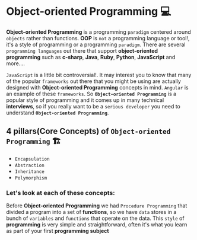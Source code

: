 # Object-oriented Programming 💻
**Object-oriented Programming** is a programming `paradigm` centered around `objects` rather than functions. **OOP** is `not` a programming language or tool!, it's a style of programming or a programming `paradigm`. There are several `programming languages` out there that support **object-oriented programming** such as **c-sharp**, **Java**, **Ruby**, **Python**, **JavaScript** and more....

`JavaScript` is a little bit controversial!. It may interest you to know that many of the popular `frameworks` out there that you might be using are actually designed with **Object-oriented Programming** concepts in mind. `Angular` is an example of these `frameworks`. So **`Object-oriented Programming`** is a popular style of programming and it comes up in many technical **interviews**, so if you really want to be a `serious developer` you need to understand **`Object-oriented Programming`**. 

## 4 pillars(Core Concepts) of `Object-oriented Programming` 🏗️
* `Encapsulation`
* `Abstraction`
* `Inheritance`
* `Polymorphism`

### Let's look at each of these concepts:
Before **Object-oriented Programming** we had `Procedure Programming` that divided a program into a set of **functions**, so we have `data` stores in a bunch of `variables` and `functions` that operate on the data. This `style` of **programming** is very simple and straightforward, often it's what you learn as part of your first **programming subject**























